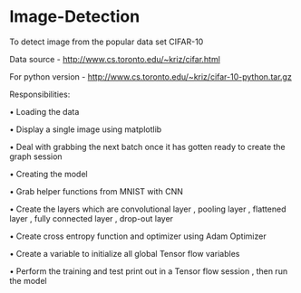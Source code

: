 # Image-Detection
To detect image from the popular data set CIFAR-10 

Data source - http://www.cs.toronto.edu/~kriz/cifar.html

For python version - http://www.cs.toronto.edu/~kriz/cifar-10-python.tar.gz

Responsibilities:

•	Loading the data

•	Display a single image using matplotlib

•	Deal with grabbing the next batch once it has gotten ready to create the graph session

•	Creating the model

•	Grab helper functions from MNIST with CNN

•	Create the layers which are convolutional layer , pooling layer , flattened layer , fully connected layer , drop-out layer

•	Create cross entropy function and optimizer using Adam Optimizer

•	Create a variable to initialize all global Tensor flow variables

•	Perform the training and test print out in a Tensor flow session , then run the model

